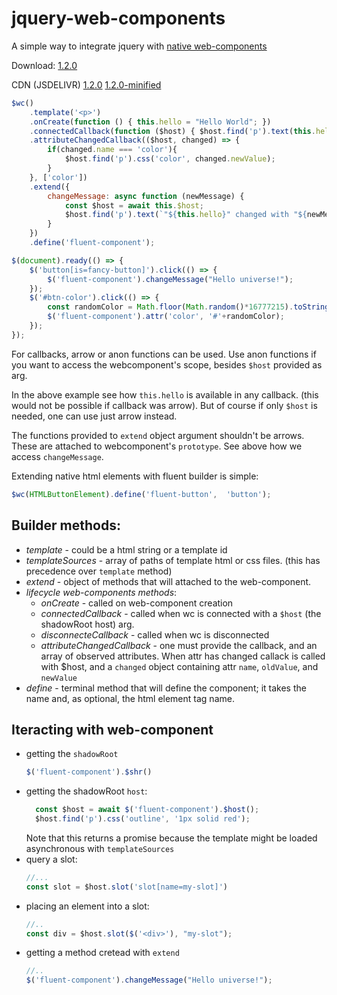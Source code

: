 # jquery-web-components

A simple way to integrate jquery with [native web-components](https://developer.mozilla.org/en-US/docs/Web/Web_Components)

Download:
[1.2.0](https://raw.githubusercontent.com/criske/jquery-web-components/main/v/jwc-1.2.0.js) 

CDN (JSDELIVR)
[1.2.0](https://cdn.jsdelivr.net/gh/criske/jquery-web-components@main/v/jwc-1.2.0.js) 
[1.2.0-minified](https://cdn.jsdelivr.net/gh/criske/jquery-web-components@main/v/jwc-1.2.0.min.js)

```javascript
$wc()
    .template('<p>')
    .onCreate(function () { this.hello = "Hello World"; })
    .connectedCallback(function ($host) { $host.find('p').text(this.hello); })
    .attributeChangedCallback(($host, changed) => {
        if(changed.name === 'color'){
            $host.find('p').css('color', changed.newValue);
        }
    }, ['color'])
    .extend({
        changeMessage: async function (newMessage) {
            const $host = await this.$host;
            $host.find('p').text(`"${this.hello}" changed with "${newMessage}"`);
        }
    })
    .define('fluent-component');
```

```javascript
$(document).ready(() => {
    $('button[is=fancy-button]').click(() => {
        $('fluent-component').changeMessage("Hello universe!");
    });
    $('#btn-color').click(() => {
        const randomColor = Math.floor(Math.random()*16777215).toString(16);
        $('fluent-component').attr('color', '#'+randomColor);
    });
});
```

For callbacks, arrow or anon functions can be used. Use anon functions if you want to access
the webcomponent's scope, besides `$host` provided as arg.

In the above example see how `this.hello` is available in any callback. (this would not be possible if 
callback was arrow). But of course if only `$host` is needed, one can use just arrow instead.

The functions provided to `extend` object argument shouldn't be arrows. These are attached to webcomponent's `prototype`. See above how we access `changeMessage`.

Extending native html elements with fluent builder is simple:
```javascript
$wc(HTMLButtonElement).define('fluent-button',  'button');
```

## Builder methods:
- _template_ - could be a html string or a template id
- _templateSources_ - array of paths of template html or css files. (this has precedence over `template` method)
- _extend_ - object of methods that will attached to the web-component.
- _lifecycle web-components methods_:
    - _onCreate_ - called on web-component creation
    - _connectedCallback_ - called when wc is connected with a `$host` (the shadowRoot host) arg.  
    - _disconnecteCallback_ - called when wc is disconnected
    - _attributeChangedCallback_ - one must provide the callback, and an array of observed attributes. 
    When attr has changed callack is called with $host, and a `changed` object
    containing attr `name`, `oldValue`, and `newValue`
- _define_ - terminal method that will define the component; it takes the name and, as optional, the html element tag name. 

## Iteracting with web-component

- getting the `shadowRoot`
  ```javascript
  $('fluent-component').$shr()
  ```
- getting the shadowRoot `host`:
  ```javascript
    const $host = await $('fluent-component').$host();
    $host.find('p').css('outline', '1px solid red');
  ```
  Note that this returns a promise because the template might be loaded asynchronous with `templateSources`
- query a slot:
    ```javascript
    //...
    const slot = $host.slot('slot[name=my-slot]')
     ```
- placing an element into a slot:
    ```javascript
    //..
    const div = $host.slot($('<div>'), "my-slot");
    ```
- getting a method cretead with `extend`
     ```javascript
    //..
     $('fluent-component').changeMessage("Hello universe!");
    ```



